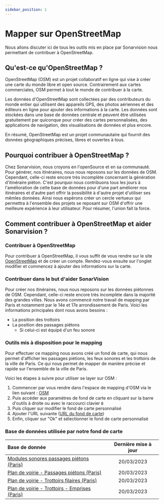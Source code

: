 ```yaml
---
sidebar_position: 1
---
```


# Mapper sur OpenStreetMap

Nous allons discuter ici de tous les outils mis en place par Sonarvision nous permettant de contribuer à OpenStreetMap.

## Qu'est-ce qu'OpenStreetMap ?

OpenStreetMap (OSM) est un projet collaboratif en ligne qui vise à créer une carte du monde libre et open source. 
Contrairement aux cartes commerciales, OSM permet à tout le monde de contribuer à la carte.

Les données d'OpenStreetMap sont collectées par des contributeurs du monde entier qui utilisent des appareils GPS, 
des photos aériennes et des éditeurs en ligne pour ajouter des informations à la carte. 
Les données sont stockées dans une base de données centrale et peuvent être utilisées gratuitement 
par quiconque pour créer des cartes personnalisées, des applications de navigation, des visualisations de données et plus encore.

En résumé, OpenStreetMap est un projet communautaire qui fournit des données géographiques précises, libres et ouvertes à tous.

## Pourquoi contribuer à OpenStreetMap ?

Chez Sonarvision, nous croyons en l'openSource et en sa communauté. Pour générer, nos itinéraires, nous nous reposons sur les données de OSM.
Cependant, celle-ci reste encore très incomplète concernant la génération d'itinéraire piéton. C'est pourquoi nous contribuons tous les jours à 
l'amélioration de cette base de données pour d'une part améliorer nos itinéraires et d'autre part offrir la possibilité à d'autre projet d'utiliser ses mêmles données.
Ainsi nous espérons créer un cercle vertueux qui permettra à l'ensemble des projets se reposant sur OSM d'offrir une meilleure expérience à leur utilisateur.
Pour résumer, l'union fait la force.

## Comment contribuer à OpenStreetMap et aider Sonarvision ?

### Contribuer à OpenStreetMap
Pour contribuer à OpenStreetMap, il vous suffit de vous rendre sur le site [OpenStreetMap](https://www.openstreetmap.org/) et de créer un compte.
Rendez-vous ensuite sur l'onglet modifier et commencez à ajouter des informations sur la carte.

### Contribuer dans le but d'aider SonarVision
Pour créer nos itinéraires, nous nous reposons sur les données piétonnes de OSM. Cependant, celle-ci reste encore très incomplète dans la majorité des grandes villes.
Nous avons commencé notre travail de mapping par Paris et notamment par le 14e et 17e arrondissement de Paris. 
Voici les informations principales dont nous avons besoins :
- La position des trottoirs
- La position des passages piétons
  - Si celui-ci est équipé d'un feu sonore

### Outils mis à disposition pour le mapping
Pour effectuer ce mapping nous avons créé un fond de carte, qui nous permet d'afficher les passages piétions, 
les feux sonores et les trottoirs de la ville de Paris. Ce qui nous permet de mapper de manière précise et rapide sur 
l'ensemble de la ville de Paris.

Voici les étapes à suivre pour utiliser se layer sur OSM :
1. Commencer par vous rendre dans l'espace de mapping d'OSM via le lien suivant : [OSM](https://www.openstreetmap.org/edit?editor=id#map=13/48.8588/2.3385)
2. Puis accéder aux paramètres de fond de carte en cliquant sur la barre d'outils à droite ou avec le raccourci clavier `B`
3. Puis cliquer sur modifier le fond de carte personnalisé
4. Ajouter l'URL suivante ([URL du fond de carte](https://api.mapbox.com/styles/v1/la-monf/clatfbyq3000514qnaejzcsmy/tiles/256/{z}/{x}/{y}@2x?access_token=pk.eyJ1IjoibGEtbW9uZiIsImEiOiJjbGFhejhqdnEwY201M3VwbDZpbmd5ZHZpIn0.-HQmXshZmvpEN6SAeYRlpQ))
5. Enfin, cliquer sur "Ok" et sélectionner le fond de carte personnalisé

### Base de données utilisée par notre fond de carte

| Base de donnée                                                                                                                                                                                               | Dernière mise à jour |
|:-------------------------------------------------------------------------------------------------------------------------------------------------------------------------------------------------------------|:--------------------:|
| [Modules sonores passages piétons (Paris)](https://opendata.paris.fr/explore/dataset/modules-sonores-passages-pietons/information/?disjunctive.libelle_secteur&disjunctive.libelle_materiel)                 |      20/03/2023      |
| [Plan de voirie - Passages piétons (Paris)](https://opendata.paris.fr/explore/dataset/plan-de-voirie-passages-pietons/information/?disjunctive.num_pave&location=16,48.87356,2.33009&basemap=jawg.streets)   |      20/03/2023      |
| [Plan de voirie - Trottoirs filaires (Paris)](https://opendata.paris.fr/explore/dataset/plan-de-voirie-trottoirs/information/?disjunctive.num_pave&disjunctive.lib_level&disjunctive.lib_classe)             |      20/03/2023      |
| [Plan de voirie - Trottoirs - Emprises (Paris)](https://opendata.paris.fr/explore/dataset/plan-de-voirie-trottoirs-emprises/information/?disjunctive.num_pave&basemap=jawg.dark&location=20,48.8864,2.31302) |      20/03/2023      |
